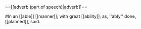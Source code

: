 ==[[adverb (part of speech)|adverb]]==

#In an [[able]] [[manner]]; with great [[ability]]; as, ''ably'' done, [[planned]], said.
